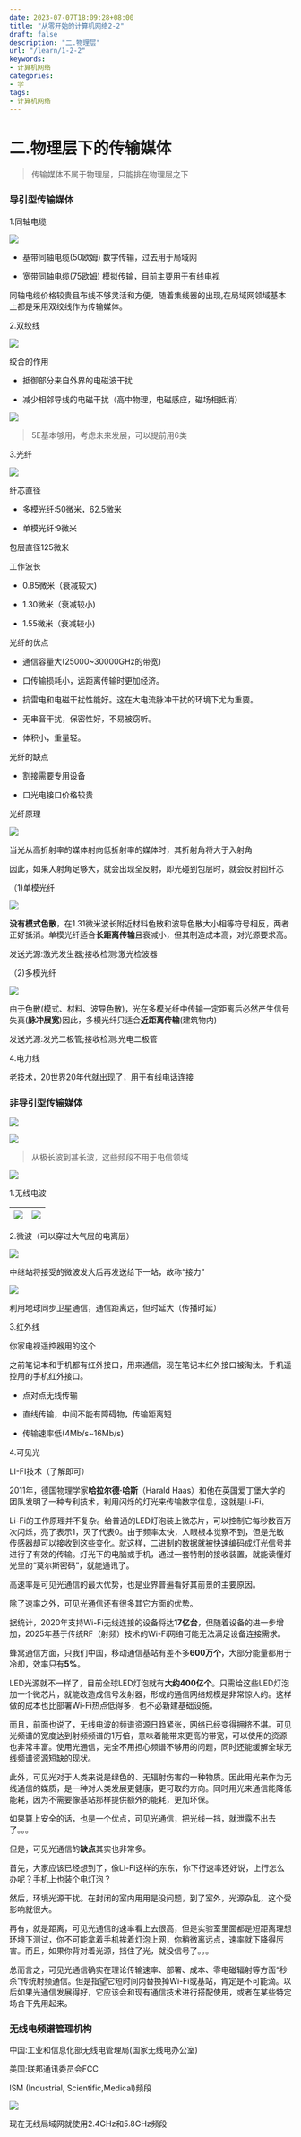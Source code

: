 ```yaml
---
date: 2023-07-07T18:09:28+08:00
title: "从零开始的计算机网络2-2"
draft: false
description: "二.物理层"
url: "/learn/1-2-2"
keywords:
- 计算机网络
categories:
- 学
tags:
- 计算机网络
---
```


# 二.**物理层下**的传输媒体

> 传输媒体不属于物理层，只能排在物理层之下

### 导引型传输媒体

1.同轴电缆

![](https://img.0pt.im/computernet/2-2/2-2-1.png)

- 基带同轴电缆(50欧姆)  数字传输，过去用于局域网

- 宽带同轴电缆(75欧姆)  模拟传输，目前主要用于有线电视

同轴电缆价格较贵且布线不够灵活和方便，随着集线器的出现,在局域网领域基本上都是采用双绞线作为传输媒体。

2.双绞线

![](https://img.0pt.im/computernet/2-2/2-2-2.png)

绞合的作用

- 抵御部分来自外界的电磁波干扰

- 减少相邻导线的电磁干扰（高中物理，电磁感应，磁场相抵消）

![](https://img.0pt.im/computernet/2-2/2-2-3.png)

> 5E基本够用，考虑未来发展，可以提前用6类

3.光纤

![](https://img.0pt.im/computernet/2-2/2-2-4.png)

纤芯直径

- 多模光纤:50微米，62.5微米

- 单模光纤:9微米

包层直径125微米

工作波长

- 0.85微米（衰减较大)

- 1.30微米（衰减较小)

- 1.55微米（衰减较小)

光纤的优点

- 通信容量大(25000~30000GHz的带宽)

- 口传输损耗小，远距离传输时更加经济。

- 抗雷电和电磁干扰性能好。这在大电流脉冲干扰的环境下尤为重要。

- 无串音干扰，保密性好，不易被窃听。

- 体积小，重量轻。

光纤的缺点

- 割接需要专用设备

- 口光电接口价格较贵

光纤原理

![](https://img.0pt.im/computernet/2-2/2-2-5.png)

当光从高折射率的媒体射向低折射率的媒体时，其折射角将大于入射角

因此，如果入射角足够大，就会出现全反射，即光碰到包层时，就会反射回纤芯

（1)单模光纤

![](https://img.0pt.im/computernet/2-2/2-2-6.png)

**没有模式色散**，在1.31微米波长附近材料色散和波导色散大小相等符号相反，两者正好抵消。单模光纤适合**长距离传输**且衰减小，但其制造成本高，对光源要求高。

发送光源:激光发生器;接收检测:激光检波器

（2)多模光纤

![](https://img.0pt.im/computernet/2-2/2-2-7.png)

由于色散(模式、材料、波导色散)，光在多模光纤中传输一定距离后必然产生信号失真(**脉冲展宽**)因此，多模光纤只适合**近距离传输**(建筑物内)

发送光源:发光二极管;接收检测:光电二极管

4.电力线

老技术，20世界20年代就出现了，用于有线电话连接

### 非导引型传输媒体

![](https://img.0pt.im/computernet/2-2/2-2-8.png)

![](https://img.0pt.im/computernet/2-2/2-2-9.png)

> 从极长波到甚长波，这些频段不用于电信领域

![](https://img.0pt.im/computernet/2-2/2-2-10.png)

1.无线电波

| ![](https://img.0pt.im/computernet/2-2/2-2-11.png) | ![](https://img.0pt.im/computernet/2-2/2-2-12.png) |
| ----------------------------------------------- | ----------------------------------------------- |

2.微波（可以穿过大气层的电离层）

![](https://img.0pt.im/computernet/2-2/2-2-13.png)

中继站将接受的微波发大后再发送给下一站，故称“接力”

![](https://img.0pt.im/computernet/2-2/2-2-14.png)

利用地球同步卫星通信，通信距离远，但时延大（传播时延）

3.红外线

你家电视遥控器用的这个

之前笔记本和手机都有红外接口，用来通信，现在笔记本红外接口被淘汰。手机遥控用的手机红外接口。

- 点对点无线传输

- 直线传输，中间不能有障碍物，传输距离短

- 传输速率低(4Mb/s~16Mb/s)

4.可见光

LI-FI技术（了解即可）

2011年，德国物理学家**哈拉尔德·哈斯**（Harald Haas）和他在英国爱丁堡大学的团队发明了一种专利技术，利用闪烁的灯光来传输数字信息，这就是Li-Fi。

Li-Fi的工作原理并不复杂。给普通的LED灯泡装上微芯片，可以控制它每秒数百万次闪烁，亮了表示1，灭了代表0。由于频率太快，人眼根本觉察不到，但是光敏传感器却可以接收到这些变化。就这样，二进制的数据就被快速编码成灯光信号并进行了有效的传输。灯光下的电脑或手机，通过一套特制的接收装置，就能读懂灯光里的“莫尔斯密码”，就能通讯了。

高速率是可见光通信的最大优势，也是业界普遍看好其前景的主要原因。

除了速率之外，可见光通信还有很多其它方面的优势。

据统计，2020年支持Wi-Fi无线连接的设备将达**17亿台**，但随着设备的进一步增加，2025年基于传统RF（射频）技术的Wi-Fi网络可能无法满足设备连接需求。

蜂窝通信方面，只我们中国，移动通信基站有差不多**600万个**，大部分能量都用于冷却，效率只有**5%**。

LED光源就不一样了，目前全球LED灯泡就有**大约400亿个**。只需给这些LED灯泡加一个微芯片，就能改造成信号发射器，形成的通信网络规模是非常惊人的。这样做的成本也比部署Wi-Fi热点低得多，也不必新建基础设施。

而且，前面也说了，无线电波的频谱资源日趋紧张，网络已经变得拥挤不堪。可见光频谱的宽度达到射频频谱的1万倍，意味着能带来更高的带宽，可以使用的资源也非常丰富。使用光通信，完全不用担心频谱不够用的问题，同时还能缓解全球无线频谱资源短缺的现状。

此外，可见光对于人类来说是绿色的、无辐射伤害的一种物质。因此用光来作为无线通信的媒质，是一种对人类发展更健康，更可取的方向。同时用光来通信能降低能耗，因为不需要像基站那样提供额外的能耗，更加环保。

如果算上安全的话，也是一个优点，可见光通信，把光线一挡，就泄露不出去了。。。

但是，可见光通信的**缺点**其实也非常多。

首先，大家应该已经想到了，像Li-Fi这样的东东，你下行速率还好说，上行怎么办呢？手机上也装个电灯泡？

然后，环境光源干扰。在封闭的室内用用是没问题，到了室外，光源杂乱，这个受影响就很大。

再有，就是距离，可见光通信的速率看上去很高，但是实验室里面都是短距离理想环境下测试，你不可能拿着手机挨着灯泡上网，你稍微离远点，速率就下降得厉害。而且，如果你背对着光源，挡住了光，就没信号了。。。

总而言之，可见光通信确实在理论传输速率、部署、成本、零电磁辐射等方面“秒杀”传统射频通信。但是指望它短时间内替换掉Wi-Fi或基站，肯定是不可能滴。以后如果光通信发展得好，它应该会和现有通信技术进行搭配使用，或者在某些特定场合下先用起来。

### 无线电频谱管理机构

中国:工业和信息化部无线电管理局(国家无线电办公室)

美国:联邦通讯委员会FCC

lSM (Industrial, Scientific,Medical)频段

![](https://img.0pt.im/computernet/2-2/2-2-15.png)

现在无线局域网就使用2.4GHz和5.8GHz频段
